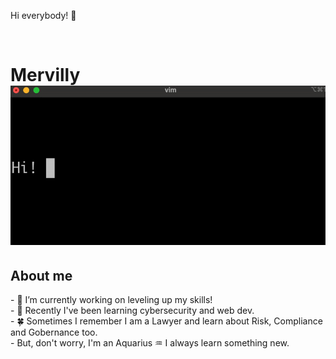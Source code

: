 <p> Hi everybody! 👋</p>
<br> 

<h1>Mervilly<br> <img src="https://raw.githubusercontent.com/Mtbm88/Mtbm88/refs/heads/main/presentacion.gif"></h1>
<h2>About me</h2>
<p>
- 🔭 I’m currently working on leveling up my skills! <br>
- 🌱 Recently I've been learning cybersecurity and web dev.<br>
- 🍀 Sometimes I remember I am a Lawyer and learn about Risk, Compliance and Gobernance too. <br>
- But, don't worry, I'm an Aquarius ♒  I always learn something new. <br>
<p>

